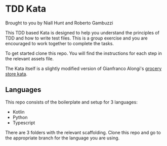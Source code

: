 # TDD Kata

Brought to you by Niall Hunt and Roberto Gambuzzi

This TDD based Kata is designed to help you understand the principles of TDD and how to write test files.
This is a group exercise and you are encouraged to work together to complete the tasks. 

To get started clone this repo. You will find the instructions for each step in the relevant assets file.

The Kata itself is a slightly modified version of Gianfranco Alongi's [grocery store kata](https://github.com/Gianfrancoalongi/incremental_katas/tree/master/Grocery_store). 

## Languages

This repo consists of the boilerplate and setup for 3 languages:

* Kotlin
* Python
* Typescript

There are 3 folders with the relevant scaffolding. Clone this repo and go to the appropriate branch for the language you are using.


